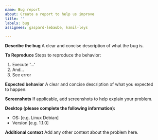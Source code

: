 ```yaml
---
name: Bug report
about: Create a report to help us improve
title: ''
labels: bug
assignees: gaspard-lebaube, kamil-leys

---
```


**Describe the bug**
A clear and concise description of what the bug is.

**To Reproduce**
Steps to reproduce the behavior:
1. Execute '...'
2. And...
3. See error

**Expected behavior**
A clear and concise description of what you expected to happen.

**Screenshots**
If applicable, add screenshots to help explain your problem.

**Desktop (please complete the following information):**
 - OS: [e.g. Linux Debian]
 - Version [e.g. 1.1.0]

**Additional context**
Add any other context about the problem here.
